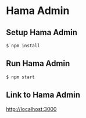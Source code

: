 # Hama Admin

## Setup Hama Admin
```shell
$ npm install
```
## Run Hama Admin
```shell
$ npm start
```
## Link to Hama Admin
[http://localhost:3000](http://localhost:3000)


